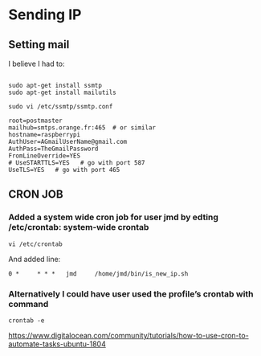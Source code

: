 # Sending IP

## Setting mail
I believe I had to:
```

sudo apt-get install ssmtp
sudo apt-get install mailutils

sudo vi /etc/ssmtp/ssmtp.conf

root=postmaster
mailhub=smtps.orange.fr:465  # or similar 
hostname=raspberrypi
AuthUser=AGmailUserName@gmail.com
AuthPass=TheGmailPassword
FromLineOverride=YES
# UseSTARTTLS=YES   # go with port 587
UseTLS=YES   # go with port 465
```

## CRON JOB
### Added a system wide cron job for user jmd by edting /etc/crontab: system-wide crontab
```
vi /etc/crontab
```
And added line:
```
0 *     * * *   jmd     /home/jmd/bin/is_new_ip.sh
```

### Alternatively I could have user used the profile’s crontab with command
```
crontab -e
```

https://www.digitalocean.com/community/tutorials/how-to-use-cron-to-automate-tasks-ubuntu-1804
